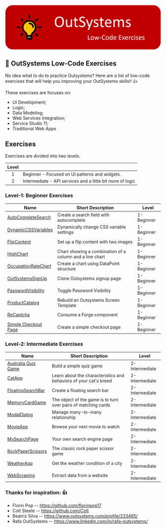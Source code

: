 ![OutSystems Image](./OutSystems_exercises_Logo2.png)

## :ledger: OutSystems Low-Code Exercises

No idea what to do to practice Outsystems? Here are a list of low-code exercises that will help you improving your OutSystems skills!! 👍

These exercises are focuses on:

- UI Development;
- Logic;
- Data Modeling;
- Web Services Integration;
- Service Studio 11;
- Traditional Web Apps


## Exercises

Exercises are divided into two levels.

| Level |                                                                                    |
|  :-:  | -----------------------------------------------------------------------------------|
|   1   | Beginner - Focused on UI patterns and widgets.                                     |
|   2   | Intermediate - API services and a little bit more of logic                         |


### Level-1: Beginner Exercises

| Name                                                                              | Short Description                                                  | Level      |
| --------------------------------------------------------------------------------- | -------------------------------------------------------------------|------------|
| [AutoCompleteSearch](./Projects/1-Beginner/AutoCompleteSearch.md)                 | Create a search field with autocomplete                            | 1-Beginner |
| [DynamicCSSVariables](./Projects/1-Beginner/DynamicCSSVariables.md)               | Dynamically change CSS variable settings                           | 1-Beginner |
| [FlipContent](./Projects/1-Beginner/FlipContent.md)                               | Set up a flip content with two images                              | 1-Beginner |
| [HighChart](./Projects/1-Beginner/HighChart.md)                                   | Chart showing a combination of a column and a line chart           | 1-Beginner |
| [OccupationRateChart](./Projects/1-Beginner/OccupationRateChart.md)               | Create a chart using DataPoint structure                           | 1-Beginner |
| [OutSystemsSignUp](./Projects/1-Beginner/OutSystemsSignUp.md)                     | Clone Outsystems signup page                                       | 1-Beginner |
| [PasswordVisibility](./Projects/1-Beginner/PasswordVisibility.md)                 | Toggle Password Visibility                                         | 1-Beginner |
| [ProductCatalog](./Projects/1-Beginner/ProductCatalog.md)                         | Rebuild an Outsystems Screen Template                              | 1-Beginner |
| [ReCaptcha](./Projects/1-Beginner/ReCaptcha.md)                                   | Consume a Forge component                                          | 1-Beginner |
| [Simple Checkout Page](./Projects/1-Beginner/SimpleCheckoutPage.md)               | Create a simple checkout page                                      | 1-Beginner |

### Level-2: Intermediate Exercises

| Name                                                                              | Short Description                                                  | Level          |
| --------------------------------------------------------------------------------- | -------------------------------------------------------------------|----------------|
| [Australia Quiz Game](./Projects/2-Intermediate/AustraliaQuizGame.md)             | Build a simple quiz game                                           | 2-Intermediate |
| [CatApp](./Projects/2-Intermediate/CatApp.md)                                     | Learn about the characteristics and behaviors of your cat's breed  | 2-Intermediate |
| [FloatingSearchBar](./Projects/2-Intermediate/FloatingSearchBar.md)               | Create a floating search bar                                       | 2-Intermediate |
| [MemoryCardGame](./Projects/2-Intermediate/MemoryCardGame.md)                     | The object of the game is to turn over pairs of matching cards     | 2-Intermediate |
| [ModalDialog](./Projects/2-Intermediate/ModalDialog.md)                           | Manage many-to-many relationship                                   | 2-Intermediate |
| [MovieApp](./Projects/2-Intermediate/MovieApp.md)                                 | Browse your next movie to watch                                    | 2-Intermediate |
| [MySearchPage](./Projects/2-Intermediate/MySearch.md)                             | Your own search engine page                                        | 2-Intermediate |
| [RockPaperScissors](./Projects/2-Intermediate/RockPaperScissors.md)               | The classic rock paper scissor game                                | 2-Intermediate |
| [WeatherApp](./Projects/2-Intermediate/WeatherApp.md)                             | Get the weather condition of a city                                | 2-Intermediate |
| [WebScraping](./Projects/2-Intermediate/WebScraping.md)                           | Extract data from a website                                        | 2-Intermediate |



### Thanks for inspiration: 👍

- Florin Pop        -- https://github.com/florinpop17
- Colt Steele       -- https://github.com/Colt
- Beatriz Silva     -- https://www.outsystems.com/profile/233465/
- Rafa OutSystems   -- https://www.linkedin.com/in/rafa-outsystems/
